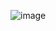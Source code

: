 ![image](https://user-images.githubusercontent.com/72255681/142764445-6007780a-180c-4698-9bd2-5a2ad27700fb.png)
